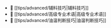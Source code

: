 
- 📄 [[tips/advanced/辅料技巧|辅料技巧]]
- 📄 [[tips/advanced/高级专业术语|高级专业术语]]
- 📄 [[tips/advanced/油温判断技巧|油温判断技巧]]

